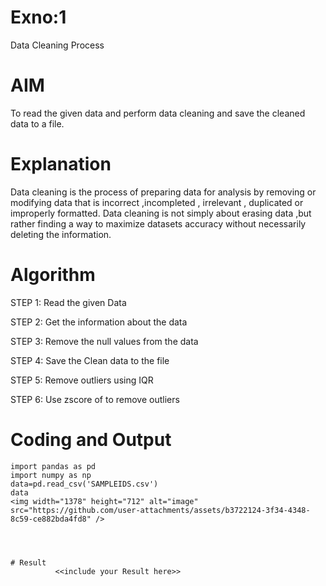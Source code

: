 # Exno:1
Data Cleaning Process

# AIM
To read the given data and perform data cleaning and save the cleaned data to a file.

# Explanation
Data cleaning is the process of preparing data for analysis by removing or modifying data that is incorrect ,incompleted , irrelevant , duplicated or improperly formatted. Data cleaning is not simply about erasing data ,but rather finding a way to maximize datasets accuracy without necessarily deleting the information.

# Algorithm
STEP 1: Read the given Data

STEP 2: Get the information about the data

STEP 3: Remove the null values from the data

STEP 4: Save the Clean data to the file

STEP 5: Remove outliers using IQR

STEP 6: Use zscore of to remove outliers

# Coding and Output
```
import pandas as pd
import numpy as np
data=pd.read_csv('SAMPLEIDS.csv')
data
<img width="1378" height="712" alt="image" src="https://github.com/user-attachments/assets/b3722124-3f34-4348-8c59-ce882bda4fd8" />


            
            
# Result
          <<include your Result here>>
